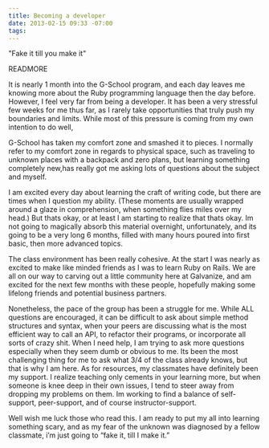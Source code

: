 ```yaml
---
title: Becoming a developer
date: 2013-02-15 09:33 -07:00
tags:
---
```


"Fake it till you make it"

READMORE


It is nearly 1 month into the G-School program, and each day leaves me knowing more about the Ruby programming language then the day before. However, I feel very far from being a developer. It has been a very stressful few weeks for me thus far, as I rarely take opportunities that truly push my boundaries and limits. While most of this pressure is coming from my own intention to do well,  

G-School has taken my comfort zone and smashed it to pieces. I normally refer to my comfort zone in regards to physical space, such as traveling to unknown places with a backpack and zero plans, but learning something completely new,has really got me asking lots of questions about the subject and myself. 

I am excited every day about learning the craft of writing code, but there are times when I question my ability. (These moments are usually wrapped around a glaze in comprehension, when something flies  miles over my head.) But thats okay, or at least I am starting to realize that thats okay. Im not going to magically absorb this material overnight, unfortunately, and its going to be a very long 6 months, filled with many hours poured into first basic, then more advanced topics.

The class environment has been really cohesive. At the start I was nearly as excited to make like minded friends as I was to learn Ruby on Rails. We are all on our way to carving out a little community here at Galvanize, and am excited for the next few months with these people, hopefully making some lifelong friends and potential business partners. 

  Nonetheless, the pace of the group has been a struggle for me. While ALL questions are encouraged, it can be difficult to ask about simple method structures and syntax, when your peers are discussing what is the most efficient way to call an API, to refactor their programs, or incorporate all sorts of crazy shit. When I need help, I am trying to ask more questions especially when they seem dumb or obvious to me. Its been the most challenging thing for me to ask what 3/4 of the class already knows, but that is why I am here. As for resources, my classmates have definitely been my support. I realize teaching only cements in your learning more, but when someone is knee deep in their own issues, I tend to steer away from dropping my problems on them. Im working to find a balance of self-support, peer-support, and of course instructor-support. 

Well wish me luck those who read this. I am ready to put my all into learning something scary, and as my fear of the unknown was diagnosed by a fellow classmate, i’m just going to “fake it, till I make it.” 